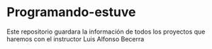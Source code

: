 # Programando-estuve
Este repositorio guardara la información de todos los proyectos que haremos con el instructor Luis Alfonso Becerra
